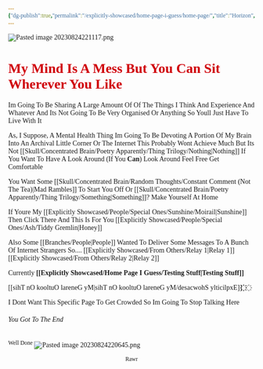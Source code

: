 ```yaml
---
{"dg-publish":true,"permalink":"/explicitly-showcased/home-page-i-guess/home-page/","title":"Horizon","tags":["Home","Rambling","gardenEntry","Website","gardenEntry"],"dgShowLocalGraph":"false","dgShowToc":true,"noteIcon":""}
---
```


<style id="Force_Custom_Fonts" type="text/css">@font-face{font-style:normal;font-family:"Merriweather";src:local("Merriweather")}@font-face{font-style:bolder;font-family:"Merriweather";src:local("Merriweather")}@font-face{font-style:normal;font-family:"Merriweather";src:local("Merriweather");unicode-range:U+0-FF,U+2E80-9FFF,U+F900-FAFF,U+FE30-FE4F,U+20000-2FA1F}@font-face{font-style:bolder;font-family:"Merriweather";src:local("Merriweather");unicode-range:U+0-FF,U+2E80-9FFF,U+F900-FAFF,U+FE30-FE4F,U+20000-2FA1F}@font-face{font-style:normal;font-family:"Merriweather";src:local("Merriweather");unicode-range:U+0-FF}@font-face{font-style:bolder;font-family:"Merriweather";src:local("Merriweather");unicode-range:U+0-FF}:not(pre):not(code):not(textarea):not(tt):not(kbd):not(samp):not(var){font-family:"Merriweather"!important}pre,code,textarea,tt,kbd,samp,var{font-family:monospace!important}pre *,code *,textarea *,tt *,kbd *,samp *,var *{font-family:monospace!important}</style>
![Pasted image 20230824221117.png](/img/user/images/Pasted%20image%2020230824221117.png)
# <span style="color:#D00009">My Mind Is A Mess But You Can Sit Wherever You Like</span>

Im Going To Be Sharing A Large Amount Of Of The Things I Think And Experience And Whatever And Its Not Going To Be Very Organised Or Anything So Youll Just Have To Live With It

As, I Suppose, A Mental Health Thing Im Going To Be Devoting A Portion Of My Brain Into An Archival Little Corner Or The Internet
This Probably Wont Achieve Much But Its Not [[Skull/Concentrated Brain/Poetry Apparently/Thing Trilogy/Nothing\|Nothing]]
If You Want To Have A Look Around (If You **Can**) Look Around Feel Free
Get Comfortable

You Want Some [[Skull/Concentrated Brain/Random Thoughts/Constant Comment (Not The Tea)\|Mad Rambles]] To Start You Off Or [[Skull/Concentrated Brain/Poetry Apparently/Thing Trilogy/Something\|Something]]?
Make Yourself At Home

If Youre My [[Explicitly Showcased/People/Special Ones/Sunshine/Moirail\|Sunshine]] Then Click There
And This Is For You [[Explicitly Showcased/People/Special Ones/Ash/Tiddy Gremlin\|Honey]]

Also Some [[Branches/People\|People]] Wanted To Deliver Some Messages To A Bunch Of Internet Strangers So.... [[Explicitly Showcased/From Others/Relay 1\|Relay 1]] [[Explicitly Showcased/From Others/Relay 2\|Relay 2]]

Currently  **[[Explicitly Showcased/Home Page I Guess/Testing Stuff\|Testing Stuff]]**
  
‫‬‭‮‪‫‬‭‮҉   ‫‬‭‮҉‫‬‭‮‪‫‬‭‮҉ [[Explicitly Showcased/My General Outlook On This\|My General Outlook On This]]
 
I Dont Want This Specific Page To Get Crowded So Im Going To Stop Talking Here










<!-- Elfsight Cookie Consent | Untitled Cookie Consent --> <script src="https://static.elfsight.com/platform/platform.js" async></script> <div class="elfsight-app-20ee6467-81a6-47ba-81bd-de95c689049f" data-elfsight-app-lazy></div>
###### You Got To The End 
<sup>Well Done</sup> 
![Pasted image 20230824220645.png](/img/user/images/Pasted%20image%2020230824220645.png)
<center><sub>Rawr</sub></center>

<script src="https://drive.google.com/open?id=1kI6K7o9XbkfPxMNmLslLSG4JQwoi0yrc&usp=drive_fs" data-use-service-core defer></script> <div class="elfsight-app-20ee6467-81a6-47ba-81bd-de95c689049f"></div>

<script src="https://utteranc.es/client.js"
        repo="WonderingGodling/My-Mind-Space"
        issue-term="title"
        theme="preferred-color-scheme"
        crossorigin="anonymous"
        async>
</script>